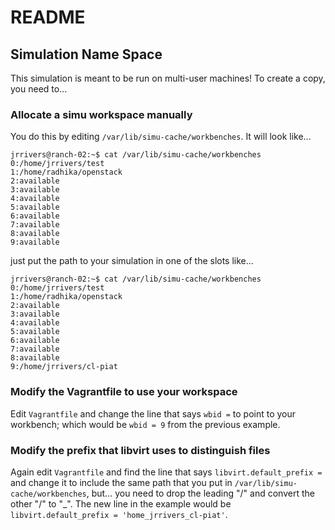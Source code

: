 # README

## Simulation Name Space

This simulation is meant to be run on multi-user machines!  To create a copy, you need to...

### Allocate a simu workspace manually

You do this by editing `/var/lib/simu-cache/workbenches`.  It will look like...
```
jrrivers@ranch-02:~$ cat /var/lib/simu-cache/workbenches 
0:/home/jrrivers/test
1:/home/radhika/openstack
2:available
3:available
4:available
5:available
6:available
7:available
8:available
9:available
```
just put the path to your simulation in one of the slots like...
```
jrrivers@ranch-02:~$ cat /var/lib/simu-cache/workbenches 
0:/home/jrrivers/test
1:/home/radhika/openstack
2:available
3:available
4:available
5:available
6:available
7:available
8:available
9:/home/jrrivers/cl-piat
```
### Modify the Vagrantfile to use your workspace

Edit `Vagrantfile` and change the line that says `wbid =` to point to your workbench; which would be `wbid = 9` from the previous example.

### Modify the prefix that libvirt uses to distinguish files

Again edit `Vagrantfile` and find the line that says `libvirt.default_prefix = ` and change it to include the same path that you put in `/var/lib/simu-cache/workbenches`, but... you need to drop the leading "/" and convert the other "/" to "_".  The new line in the example would be `libvirt.default_prefix = 'home_jrrivers_cl-piat'`.

